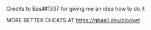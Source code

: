 
Credits to Basil#1337 for giving me an idea how to do it 

MORE BETTER CHEATS AT https://gbasil.dev/blooket
